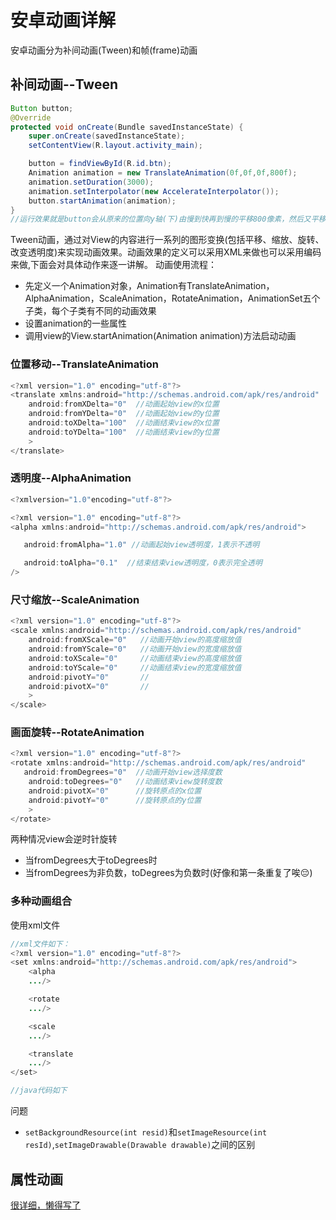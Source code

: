 # 安卓动画详解

安卓动画分为补间动画(Tween)和帧(frame)动画

## 补间动画--Tween

```java
Button button;
@Override
protected void onCreate(Bundle savedInstanceState) {
    super.onCreate(savedInstanceState);
    setContentView(R.layout.activity_main);

    button = findViewById(R.id.btn);
    Animation animation = new TranslateAnimation(0f,0f,0f,800f);
    animation.setDuration(3000);
    animation.setInterpolator(new AccelerateInterpolator());
    button.startAnimation(animation);
}
//运行效果就是button会从原来的位置向y轴(下)由慢到快再到慢的平移800像素，然后又平移回来，整个动画持续时长3000毫秒
```

Tween动画，通过对View的内容进行一系列的图形变换(包括平移、缩放、旋转、改变透明度)来实现动画效果。动画效果的定义可以采用XML来做也可以采用编码来做,下面会对具体动作来逐一讲解。
动画使用流程：

* 先定义一个Animation对象，Animation有TranslateAnimation，AlphaAnimation，ScaleAnimation，RotateAnimation，AnimationSet五个子类，每个子类有不同的动画效果
* 设置animation的一些属性
* 调用view的View.startAnimation(Animation animation)方法启动动画

### 位置移动--TranslateAnimation

```java
<?xml version="1.0" encoding="utf-8"?>
<translate xmlns:android="http://schemas.android.com/apk/res/android"
    android:fromXDelta="0"  //动画起始view的x位置
    android:fromYDelta="0"  //动画起始view的y位置
    android:toXDelta="100"  //动画结束view的x位置
    android:toYDelta="100"  //动画结束view的y位置
    >
</translate>
```

### 透明度--AlphaAnimation

```java
<?xmlversion="1.0"encoding="utf-8"?>

<?xml version="1.0" encoding="utf-8"?>
<alpha xmlns:android="http://schemas.android.com/apk/res/android">

   android:fromAlpha="1.0" //动画起始view透明度，1表示不透明

   android:toAlpha="0.1"  //结束结束view透明度，0表示完全透明
/>
```

### 尺寸缩放--ScaleAnimation

```java
<?xml version="1.0" encoding="utf-8"?>
<scale xmlns:android="http://schemas.android.com/apk/res/android"
    android:fromXScale="0"   //动画开始view的高度缩放值
    android:fromYScale="0"   //动画开始view的宽度缩放值
    android:toXScale="0"     //动画结束view的高度缩放值
    android:toYScale="0"     //动画结束view的宽度缩放值
    android:pivotY="0"       //
    android:pivotX="0"       //
    >
</scale>
```

### 画面旋转--RotateAnimation

```java
<?xml version="1.0" encoding="utf-8"?>
<rotate xmlns:android="http://schemas.android.com/apk/res/android"
   android:fromDegrees="0"  //动画开始view选择度数
    android:toDegrees="0"   //动画结束view旋转度数
    android:pivotX="0"      //旋转原点的x位置
    android:pivotY="0"      //旋转原点的y位置
    >
</rotate>
```

两种情况view会逆时针旋转

* 当fromDegrees大于toDegrees时
* 当fromDegrees为非负数，toDegrees为负数时(好像和第一条重复了唉😔)

### 多种动画组合

使用xml文件
```java
//xml文件如下：
<?xml version="1.0" encoding="utf-8"?>
<set xmlns:android="http://schemas.android.com/apk/res/android">
    <alpha
    .../>

    <rotate
    .../>

    <scale
    .../>

    <translate
    .../>
</set>

//java代码如下

```

问题

* `setBackgroundResource(int resid)`和`setImageResource(int resId)`,`setImageDrawable(Drawable drawable)`之间的区别

## 属性动画

[很详细，懒得写了](https://blog.csdn.net/carson_ho/article/details/72909894)